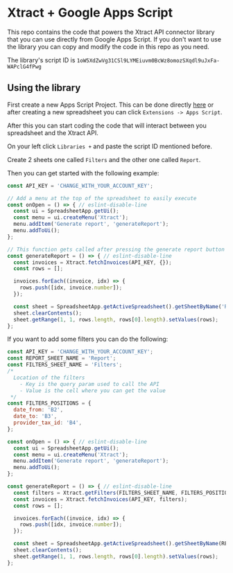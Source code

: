 # Xtract + Google Apps Script

This repo contains the code that powers the Xtract API connector library that you can use directly from Google Apps Script.
If you don't want to use the library you can copy and modify the code in this repo as you need.

The library's script ID is `1oW5XdZwVg31CSl9LYMEiuvm0BcWz8omozSXqdl9uJxFa-WAPclG4fPwg`

## Using the library

First create a new Apps Script Project. This can be done directly [here](https://script.google.com) or after creating a new spreadsheet you can click `Extensions -> Apps Script`.

After this you can start coding the code that will interact between you spreadsheet and the Xtract API.

On your left click `Libraries +` and paste the script ID mentioned before.

Create 2 sheets one called `Filters` and the other one called `Report`.

Then you can get started with the following example:

```js
const API_KEY = 'CHANGE_WITH_YOUR_ACCOUNT_KEY';

// Add a menu at the top of the spreadsheet to easily execute
const onOpen = () => { // eslint-disable-line
  const ui = SpreadsheetApp.getUi();
  const menu = ui.createMenu('Xtract');
  menu.addItem('Generate report', 'generateReport');
  menu.addToUi();
};

// This function gets called after pressing the generate report button
const generateReport = () => { // eslint-disable-line
  const invoices = Xtract.fetchInvoices(API_KEY, {});
  const rows = [];

  invoices.forEach((invoice, idx) => {
    rows.push([idx, invoice.number]);
  });

  const sheet = SpreadsheetApp.getActiveSpreadsheet().getSheetByName('Report');
  sheet.clearContents();
  sheet.getRange(1, 1, rows.length, rows[0].length).setValues(rows);
};
```

If you want to add some filters you can do the following:

```js
const API_KEY = 'CHANGE_WITH_YOUR_ACCOUNT_KEY';
const REPORT_SHEET_NAME = 'Report';
const FILTERS_SHEET_NAME = 'Filters';
/*
  Location of the filters
    - Key is the query param used to call the API
    - Value is the cell where you can get the value
 */
const FILTERS_POSITIONS = {
  date_from: 'B2',
  date_to: 'B3',
  provider_tax_id: 'B4',
};

const onOpen = () => { // eslint-disable-line
  const ui = SpreadsheetApp.getUi();
  const menu = ui.createMenu('Xtract');
  menu.addItem('Generate report', 'generateReport');
  menu.addToUi();
};

const generateReport = () => { // eslint-disable-line
  const filters = Xtract.getFilters(FILTERS_SHEET_NAME, FILTERS_POSITIONS);
  const invoices = Xtract.fetchInvoices(API_KEY, filters);
  const rows = [];

  invoices.forEach((invoice, idx) => {
    rows.push([idx, invoice.number]);
  });

  const sheet = SpreadsheetApp.getActiveSpreadsheet().getSheetByName(REPORT_SHEET_NAME);
  sheet.clearContents();
  sheet.getRange(1, 1, rows.length, rows[0].length).setValues(rows);
};
```
